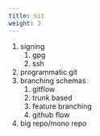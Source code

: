 ```yaml
---
title: Git
weight: 3
---
```

1. signing
   1. gpg
   2. ssh
2. programmatic git
3. branching schemas
   1. gitflow
   2. trunk based
   3. feature branching
   4. github flow
4. big repo/mono repo
